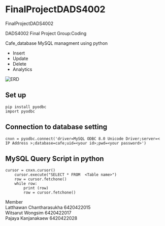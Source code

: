 # FinalProjectDADS4002
FinalProjectDADS4002

DADS4002 Final Project
Group:Coding

Cafe_database MySQL managment using python
- Insert 
- Update  
- Delete
- Analytics 

![ERD](https://user-images.githubusercontent.com/61573397/170848613-42960a08-cf61-457b-b033-23d679790969.PNG)

## Set up 
```
pip install pyodbc 
import pyodbc
```
## Connection to database setting
```
cnxn = pyodbc.connect('driver=MySQL ODBC 8.0 Unicode Driver;server=< IP Address >;database=cafe;uid=<your id>;pwd=<your password>')

```
## MySQL Query Script in python

```
cursor = cnxn.cursor()
    cursor.execute("SELECT * FROM  <Table name>") 
    row = cursor.fetchone() 
    while row:
        print (row) 
        row = cursor.fetchone()
```

Member  
Latthawan Chantharasukha 6420422015  
Witsarut Wongsim 6420422017  
Pajaya Kanjanakaew 6420422028

